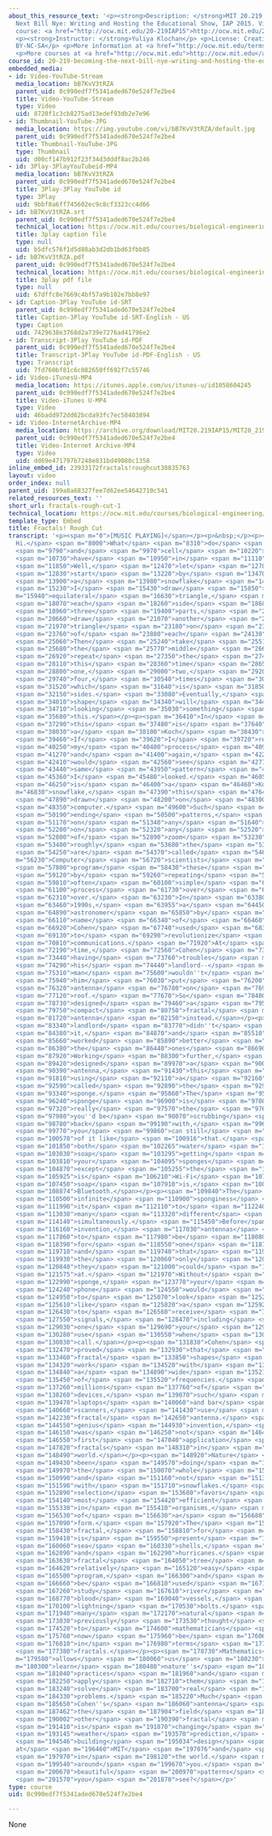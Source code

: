 ```yaml
---
about_this_resource_text: '<p><strong>Description: </strong>MIT 20.219 Becoming the
  Next Bill Nye: Writing and Hosting the Educational Show, IAP 2015. View the complete
  course: <a href="http://ocw.mit.edu/20-219IAP15">http://ocw.mit.edu/20-219IAP15</a>.</p>
  <p><strong>Instructor: </strong>Yuliya Klochan</p> <p>License: Creative Commons
  BY-NC-SA</p> <p>More information at <a href="http://ocw.mit.edu/terms">http://ocw.mit.edu/terms</a></p>
  <p>More courses at <a href="http://ocw.mit.edu">http://ocw.mit.edu</a></p>'
course_id: 20-219-becoming-the-next-bill-nye-writing-and-hosting-the-educational-show-january-iap-2015
embedded_media:
- id: Video-YouTube-Stream
  media_location: bB7KvV3tRZA
  parent_uid: 0c990edf7f5341aded670e524f7e2be4
  title: Video-YouTube-Stream
  type: Video
  uid: 8720f1c3cb8275ad13edef93db2e7e96
- id: Thumbnail-YouTube-JPG
  media_location: https://img.youtube.com/vi/bB7KvV3tRZA/default.jpg
  parent_uid: 0c990edf7f5341aded670e524f7e2be4
  title: Thumbnail-YouTube-JPG
  type: Thumbnail
  uid: d00cf147b912f23f34d3dddf8ac2b246
- id: 3Play-3PlayYouTubeid-MP4
  media_location: bB7KvV3tRZA
  parent_uid: 0c990edf7f5341aded670e524f7e2be4
  title: 3Play-3Play YouTube id
  type: 3Play
  uid: 9bbf8a6ff745602ec9c8cf3323cc4d66
- id: bB7KvV3tRZA.srt
  parent_uid: 0c990edf7f5341aded670e524f7e2be4
  technical_location: https://ocw.mit.edu/courses/biological-engineering/20-219-becoming-the-next-bill-nye-writing-and-hosting-the-educational-show-january-iap-2015/student-projects/yuliya-klochans-project/fractals-rough-cut-1/bB7KvV3tRZA.srt
  title: 3play caption file
  type: null
  uid: b5dfc576f1d5d88ab3d2db1bd63fbb85
- id: bB7KvV3tRZA.pdf
  parent_uid: 0c990edf7f5341aded670e524f7e2be4
  technical_location: https://ocw.mit.edu/courses/biological-engineering/20-219-becoming-the-next-bill-nye-writing-and-hosting-the-educational-show-january-iap-2015/student-projects/yuliya-klochans-project/fractals-rough-cut-1/bB7KvV3tRZA.pdf
  title: 3play pdf file
  type: null
  uid: 67dffc8e7669c4bf57a9b102e7bb8e97
- id: Caption-3Play YouTube id-SRT
  parent_uid: 0c990edf7f5341aded670e524f7e2be4
  title: Caption-3Play YouTube id-SRT-English - US
  type: Caption
  uid: 7429638e3768d2a739e7276ad41796e2
- id: Transcript-3Play YouTube id-PDF
  parent_uid: 0c990edf7f5341aded670e524f7e2be4
  title: Transcript-3Play YouTube id-PDF-English - US
  type: Transcript
  uid: 7fd760bf81c6c082650ff692f7c55746
- id: Video-iTunesU-MP4
  media_location: https://itunes.apple.com/us/itunes-u/id1058604245
  parent_uid: 0c990edf7f5341aded670e524f7e2be4
  title: Video-iTunes U-MP4
  type: Video
  uid: 46badd972dd62bcda93fc7ec58403894
- id: Video-InternetArchive-MP4
  media_location: https://archive.org/download/MIT20.219IAP15/MIT20_219IAP15_YK_D11_Rough_Cut_360p.mp4
  parent_uid: 0c990edf7f5341aded670e524f7e2be4
  title: Video-Internet Archive-MP4
  type: Video
  uid: dd69e471797b7248e831bd49080c1358
inline_embed_id: 23933172fractals!roughcut38835763
layout: video
order_index: null
parent_uid: 199a8a68327fee7d62ee54642710c541
related_resources_text: ''
short_url: fractals-rough-cut-1
technical_location: https://ocw.mit.edu/courses/biological-engineering/20-219-becoming-the-next-bill-nye-writing-and-hosting-the-educational-show-january-iap-2015/student-projects/yuliya-klochans-project/fractals-rough-cut-1
template_type: Embed
title: Fractals! Rough Cut
transcript: '<p><span m="0">[MUSIC PLAYING]</span></p><p>&nbsp;</p><p><span m="7000">PROFESSOR:
  Hi.</span> <span m="8000">What</span> <span m="8310">do</span> <span m="8860">snowflakes</span>
  <span m="9790">and</span> <span m="9970">cell</span> <span m="10220">phones</span>
  <span m="10730">have</span> <span m="10950">in</span> <span m="11110">common?</span>
  <span m="11850">Well,</span> <span m="12470">let</span> <span m="12700">me</span>
  <span m="12830">start</span> <span m="13220">by</span> <span m="13470">drawing</span>
  <span m="13900">a</span> <span m="13980">snowflake</span> <span m="14660">first.</span>
  <span m="15230">I</span> <span m="15430">draw</span> <span m="15850">an</span> <span
  m="15940">equilateral</span> <span m="16630">triangle,</span> <span m="17640">divide</span>
  <span m="18070">each</span> <span m="18260">side</span> <span m="18680">into</span>
  <span m="18960">three</span> <span m="19400">parts,</span> <span m="20470">and</span>
  <span m="20660">draw</span> <span m="21070">another</span> <span m="21660">equilateral</span>
  <span m="21970">triangle</span> <span m="23180">on</span> <span m="23410">top</span>
  <span m="23760">of</span> <span m="23880">each</span> <span m="24130">one.</span>
  <span m="25060">Then</span> <span m="25240">take</span> <span m="25510">out</span>
  <span m="25680">the</span> <span m="25770">middle</span> <span m="26600">and</span>
  <span m="26920">repeat</span> <span m="27350">the</span> <span m="27450">process,</span>
  <span m="28110">this</span> <span m="28360">time</span> <span m="28650">with</span>
  <span m="28800">one,</span> <span m="29000">two,</span> <span m="29200">three,</span>
  <span m="29740">four,</span> <span m="30540">times</span> <span m="30960">three,</span>
  <span m="31520">which</span> <span m="31640">is</span> <span m="31850">12</span>
  <span m="32150">sides.</span> <span m="33080">Eventually,</span> <span m="33900">this</span>
  <span m="34010">shape</span> <span m="34340">will</span> <span m="34440">start</span>
  <span m="34710">looking</span> <span m="35030">something</span> <span m="35440">like</span>
  <span m="35680">this.</span></p><p><span m="36410">In</span> <span m="36550">mathematics,</span>
  <span m="37290">this</span> <span m="37480">is</span> <span m="37640">called</span>
  <span m="38030">a</span> <span m="38100">Koch</span> <span m="38430">snowflake.</span>
  <span m="39460">If</span> <span m="39620">I</span> <span m="39720">repeated</span>
  <span m="40250">my</span> <span m="40400">process</span> <span m="40940">again</span>
  <span m="41270">and</span> <span m="41400">again,</span> <span m="42270">I</span>
  <span m="42410">would</span> <span m="42560">see</span> <span m="42770">this</span>
  <span m="43440">same</span> <span m="43950">pattern</span> <span m="44860">anywhere</span>
  <span m="45360">I</span> <span m="45480">looked.</span> <span m="46050">This</span>
  <span m="46250">is</span> <span m="46400">a</span> <span m="46460">Koch</span> <span
  m="46830">snowflake,</span> <span m="47390">this</span> <span m="47640">time</span>
  <span m="47890">drawn</span> <span m="48200">on</span> <span m="48300">a</span>
  <span m="48350">computer.</span> <span m="49600">Such</span> <span m="49880">never</span>
  <span m="50190">ending</span> <span m="50500">patterns,</span> <span m="51020">that</span>
  <span m="51170">on</span> <span m="51340">any</span> <span m="51640">scale</span>
  <span m="52200">on</span> <span m="52320">any</span> <span m="52520">level</span>
  <span m="52800">of</span> <span m="52890">zoom</span> <span m="53230">look</span>
  <span m="53400">roughly</span> <span m="53680">the</span> <span m="53770">same,</span>
  <span m="54250">are</span> <span m="54370">called</span> <span m="54680">fractals.</span></p><p><span
  m="56230">Computer</span> <span m="56720">scientists</span> <span m="57590">can</span>
  <span m="57800">program</span> <span m="58430">these</span> <span m="58660">patterns</span>
  <span m="59120">by</span> <span m="59260">repeating</span> <span m="59720">an</span>
  <span m="59810">often</span> <span m="60100">simple</span> <span m="60440">mathematical</span>
  <span m="61100">process</span> <span m="61730">over</span> <span m="62110">and</span>
  <span m="62310">over.</span> <span m="63230">In</span> <span m="63380">the</span>
  <span m="63460">1990s,</span> <span m="63955">a</span> <span m="64450">radio</span>
  <span m="64890">astronomer</span> <span m="65850">by</span> <span m="65990">the</span>
  <span m="66110">name</span> <span m="66340">of</span> <span m="66460">Nathan</span>
  <span m="66920">Cohen</span> <span m="67740">used</span> <span m="68330">fractals</span>
  <span m="69130">to</span> <span m="69290">revolutionize</span> <span m="70290">wireless</span>
  <span m="70810">communications.</span> <span m="71920">At</span> <span m="72100">the</span>
  <span m="72190">time,</span> <span m="72560">Cohen</span> <span m="73330">was</span>
  <span m="73440">having</span> <span m="73760">troubles</span> <span m="74140">with</span>
  <span m="74290">his</span> <span m="74440">landlord--</span> <span m="75240">the</span>
  <span m="75310">man</span> <span m="75600">wouldn''t</span> <span m="75820">let</span>
  <span m="75940">him</span> <span m="76030">put</span> <span m="76200">an</span>
  <span m="76320">antenna</span> <span m="76780">on</span> <span m="76940">his</span>
  <span m="77120">roof.</span> <span m="77670">So</span> <span m="78400">Cohen</span>
  <span m="78730">designed</span> <span m="79460">a</span> <span m="79530">more</span>
  <span m="79750">compact</span> <span m="80750">fractal</span> <span m="81280">radio</span>
  <span m="81720">antenna</span> <span m="82150">instead.</span></p><p><span m="83250">The</span>
  <span m="83340">landlord</span> <span m="83770">didn''t</span> <span m="83990">notice</span>
  <span m="84380">it,</span> <span m="84870">and</span> <span m="85510">it</span>
  <span m="85660">worked</span> <span m="85890">better</span> <span m="86220">than</span>
  <span m="86380">the</span> <span m="86440">ones</span> <span m="86690">before.</span>
  <span m="87920">Working</span> <span m="88300">further,</span> <span m="89070">Cohen</span>
  <span m="89420">designed</span> <span m="89970">a</span> <span m="90040">new</span>
  <span m="90390">antenna,</span> <span m="91430">this</span> <span m="91560">time</span>
  <span m="91810">using</span> <span m="92110">a</span> <span m="92160">fractal</span>
  <span m="92590">called</span> <span m="92890">the</span> <span m="92960">Menger</span>
  <span m="93340">sponge.</span> <span m="95860">The</span> <span m="95960">Menger</span>
  <span m="96240">sponge</span> <span m="96900">is</span> <span m="97080">not</span>
  <span m="97320">really</span> <span m="97570">the</span> <span m="97660">sponge</span>
  <span m="97980">you''d be</span> <span m="98070">scrubbing</span> <span m="98640">your</span>
  <span m="98780">back</span> <span m="99190">with,</span> <span m="99600">but</span>
  <span m="99770">you</span> <span m="99860">can still</span> <span m="100270">think</span>
  <span m="100570">of it like</span> <span m="100916">that.</span> <span m="101610">Imagine</span>
  <span m="101850">both</span> <span m="102265">water</span> <span m="102680">and</span>
  <span m="103030">soap</span> <span m="103295">getting</span> <span m="103560">through</span>
  <span m="103810">your</span> <span m="104095">sponges</span> <span m="104380">holes,</span>
  <span m="104870">except</span> <span m="105255">the</span> <span m="105640">water</span>
  <span m="105925">is</span> <span m="106210">Wi-Fi</span> <span m="107080">and the</span>
  <span m="107450">soap</span> <span m="107910">is,</span> <span m="108392">say,</span>
  <span m="108874">Bluetooth.</span></p><p><span m="109840">The</span> <span m="109980">fractal''s</span>
  <span m="110500">infinite</span> <span m="110900">sponginess</span> <span m="111590">allows</span>
  <span m="111990">it</span> <span m="112110">to</span> <span m="112240">receive</span>
  <span m="113030">many</span> <span m="113320">different</span> <span m="113640">frequencies</span>
  <span m="114140">simultaneously.</span> <span m="115450">Before</span> <span m="115820">Cohen''s</span>
  <span m="116160">invention,</span> <span m="117030">antennas</span> <span m="117610">had</span>
  <span m="117860">to</span> <span m="117980">be</span> <span m="118080">cut</span>
  <span m="118390">for</span> <span m="118550">one</span> <span m="118760">frequency,</span>
  <span m="119710">and</span> <span m="119740">that</span> <span m="119800">was</span>
  <span m="119930">the</span> <span m="120060">only</span> <span m="120310">frequency</span>
  <span m="120840">they</span> <span m="121000">could</span> <span m="121180">operate</span>
  <span m="121575">at.</span> <span m="121970">Without</span> <span m="122660">Cohen''s</span>
  <span m="122990">sponge,</span> <span m="123770">your</span> <span m="123980">cell</span>
  <span m="124240">phone</span> <span m="124550">would</span> <span m="124690">have</span>
  <span m="124950">to</span> <span m="125070">look</span> <span m="125230">something</span>
  <span m="125610">like</span> <span m="125820">a</span> <span m="125920">hedgehog</span>
  <span m="126430">to</span> <span m="126560">receive</span> <span m="127090">multiple</span>
  <span m="127550">signals,</span> <span m="128470">including</span> <span m="128940">the</span>
  <span m="129030">one</span> <span m="129690">your</span> <span m="129850">friends</span>
  <span m="130280">use</span> <span m="130550">when</span> <span m="130729">they</span>
  <span m="130830">call.</span></p><p><span m="131830">Cohen</span> <span m="132200">later</span>
  <span m="132470">proved</span> <span m="132930">that</span> <span m="133180">only</span>
  <span m="133460">fractal</span> <span m="133850">shapes</span> <span m="134190">could</span>
  <span m="134320">work</span> <span m="134520">with</span> <span m="134620">such</span>
  <span m="134840">a</span> <span m="134890">wide</span> <span m="135210">range</span>
  <span m="135450">of</span> <span m="135520">frequencies.</span> <span m="136510">Today,</span>
  <span m="137260">millions</span> <span m="137760">of</span> <span m="137860">wireless</span>
  <span m="138260">devices,</span> <span m="139070">such</span> <span m="139340">as</span>
  <span m="139470">laptops</span> <span m="140060">and bar</span> <span m="140190">code</span>
  <span m="140660">scanners,</span> <span m="141430">use</span> <span m="141830">Cohen''s</span>
  <span m="142230">fractal</span> <span m="142650">antenna.</span> <span m="144110">Cohen''s</span>
  <span m="144550">genius</span> <span m="144930">invention,</span> <span m="145440">however,</span>
  <span m="146150">was</span> <span m="146250">not</span> <span m="146480">the</span>
  <span m="146550">first</span> <span m="147040">application</span> <span m="147750">of</span>
  <span m="147820">fractals</span> <span m="148310">in</span> <span m="148420">the</span>
  <span m="148490">world.</span></p><p><span m="148920">Nature</span> <span m="149240">has</span>
  <span m="149430">been</span> <span m="149570">doing</span> <span m="149830">it</span>
  <span m="149970">the</span> <span m="150070">whole</span> <span m="150340">time,</span>
  <span m="150990">and</span> <span m="151160">not</span> <span m="151370">just</span>
  <span m="151590">with</span> <span m="151710">snowflakes.</span> <span m="152530">Natural</span>
  <span m="152890">selection</span> <span m="153680">favors</span> <span m="154060">the</span>
  <span m="154140">most</span> <span m="154420">efficient</span> <span m="154900">systems</span>
  <span m="155330">in</span> <span m="155410">organisms,</span> <span m="156190">often</span>
  <span m="156530">of</span> <span m="156630">a</span> <span m="156680">fractal</span>
  <span m="157090">form.</span> <span m="157920">The</span> <span m="158020">spiral</span>
  <span m="158430">fractal,</span> <span m="158810">for</span> <span m="158960">example,</span>
  <span m="159410">is</span> <span m="159550">present</span> <span m="159950">in</span>
  <span m="160060">sea</span> <span m="160330">shells,</span> <span m="161130">broccoli,</span>
  <span m="162090">and</span> <span m="162290">hurricanes.</span> <span m="163520">The</span>
  <span m="163630">fractal</span> <span m="164050">tree</span> <span m="164380">is</span>
  <span m="164620">relatively</span> <span m="165120">easy</span> <span m="165410">to</span>
  <span m="165500">program,</span> <span m="166300">and</span> <span m="166480">can</span>
  <span m="166660">be</span> <span m="166810">used</span> <span m="167180">to</span>
  <span m="167260">study</span> <span m="167610">river</span> <span m="167890">systems,</span>
  <span m="168770">blood</span> <span m="169040">vessels,</span> <span m="169820">and</span>
  <span m="170100">lightning</span> <span m="170530">bolts.</span> <span m="171570">So</span>
  <span m="171940">many</span> <span m="172170">natural</span> <span m="172530">systems</span>
  <span m="173030">previously</span> <span m="173530">thought</span> <span m="173910">off-limits</span>
  <span m="174520">to</span> <span m="174600">mathematicians</span> <span m="175590">can</span>
  <span m="175760">now</span> <span m="175960">be</span> <span m="176060">explained</span>
  <span m="176810">in</span> <span m="176980">terms</span> <span m="177300">of</span>
  <span m="177380">fractals.</span></p><p><span m="178730">Mathematics</span> <span
  m="179580">allows</span> <span m="180060">us</span> <span m="180230">to</span> <span
  m="180300">learn</span> <span m="180480">nature''s</span> <span m="180790">best</span>
  <span m="181040">practices</span> <span m="181960">and</span> <span m="182110">then</span>
  <span m="182250">apply</span> <span m="182710">them</span> <span m="183110">to</span>
  <span m="183240">solve</span> <span m="183700">real</span> <span m="184110">world</span>
  <span m="184330">problems.</span> <span m="185220">Much</span> <span m="185500">like</span>
  <span m="185650">Cohen''s</span> <span m="186060">antenna</span> <span m="187020">revolutionized</span>
  <span m="187462">the</span> <span m="187904">field</span> <span m="188346">of telecommunications,</span>
  <span m="190002">other</span> <span m="190390">fractal</span> <span m="190640">research</span>
  <span m="191410">is</span> <span m="191870">changing</span> <span m="192295">medicine,</span>
  <span m="193145">weather</span> <span m="193570">prediction,</span> <span m="194058">and</span>
  <span m="194546">building</span> <span m="195034">design</span> <span m="196010">here
  at</span> <span m="196460">MIT</span> <span m="197076">and</span> <span m="197770">everywhere</span>
  <span m="197970">in</span> <span m="198120">the world.</span> <span m="199066">Look</span>
  <span m="199540">around</span> <span m="199670">you.</span> <span m="200370">What</span>
  <span m="200670">beautiful</span> <span m="200970">patterns</span> <span m="201270">do</span>
  <span m="201570">you</span> <span m="201870">see?</span></p>'
type: course
uid: 0c990edf7f5341aded670e524f7e2be4

---
```

None